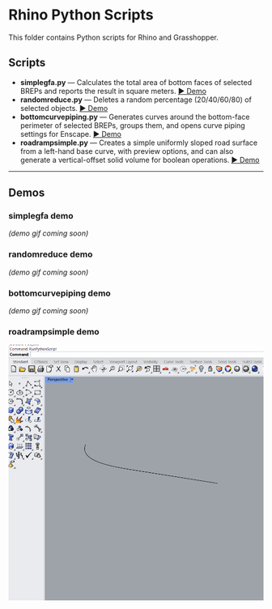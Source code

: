 # Rhino Python Scripts

This folder contains Python scripts for Rhino and Grasshopper.

## Scripts

- **simplegfa.py** — Calculates the total area of bottom faces of selected BREPs and reports the result in square meters. [▶ Demo](#simplegfa-demo)
- **randomreduce.py** — Deletes a random percentage (20/40/60/80) of selected objects. [▶ Demo](#randomreduce-demo)
- **bottomcurvepiping.py** — Generates curves around the bottom-face perimeter of selected BREPs, groups them, and opens curve piping settings for Enscape. [▶ Demo](#bottomcurvepiping-demo)
- **roadrampsimple.py** — Creates a simple uniformly sloped road surface from a left-hand base curve, with preview options, and can also generate a vertical-offset solid volume for boolean operations. [▶ Demo](#roadrampsimple-demo)

---

## Demos

### simplegfa demo
*(demo gif coming soon)*

### randomreduce demo
*(demo gif coming soon)*

### bottomcurvepiping demo
*(demo gif coming soon)*

### roadrampsimple demo
![roadrampsimple demo](../../assets/roadrampsimple.gif)